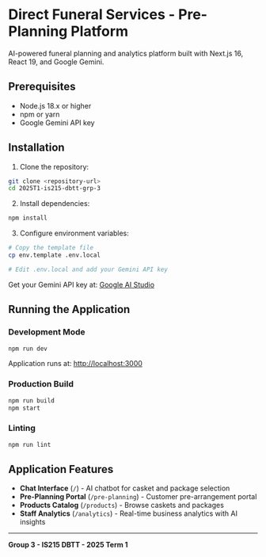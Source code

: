# Direct Funeral Services - Pre-Planning Platform

AI-powered funeral planning and analytics platform built with Next.js 16, React 19, and Google Gemini.

## Prerequisites

- Node.js 18.x or higher
- npm or yarn
- Google Gemini API key

## Installation

1. Clone the repository:
```bash
git clone <repository-url>
cd 2025T1-is215-dbtt-grp-3
```

2. Install dependencies:
```bash
npm install
```

3. Configure environment variables:
```bash
# Copy the template file
cp env.template .env.local

# Edit .env.local and add your Gemini API key
```

Get your Gemini API key at: [Google AI Studio](https://aistudio.google.com/app/apikey)

## Running the Application

### Development Mode
```bash
npm run dev
```

Application runs at: [http://localhost:3000](http://localhost:3000)

### Production Build
```bash
npm run build
npm start
```

### Linting
```bash
npm run lint
```

## Application Features

- **Chat Interface** (`/`) - AI chatbot for casket and package selection
- **Pre-Planning Portal** (`/pre-planning`) - Customer pre-arrangement portal
- **Products Catalog** (`/products`) - Browse caskets and packages
- **Staff Analytics** (`/analytics`) - Real-time business analytics with AI insights

---

**Group 3 - IS215 DBTT - 2025 Term 1**

